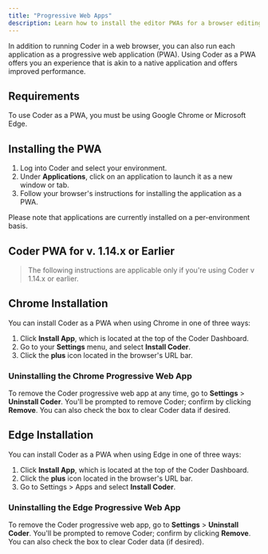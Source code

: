 ```yaml
---
title: "Progressive Web Apps"
description: Learn how to install the editor PWAs for a browser editing experience closer to native IDEs.
---
```


In addition to running Coder in a web browser, you can also run each application
as a progressive web application (PWA). Using Coder as a PWA offers you an
experience that is akin to a native application and offers improved performance.

## Requirements

To use Coder as a PWA, you must be using Google Chrome or Microsoft Edge.

## Installing the PWA

1. Log into Coder and select your environment.
1. Under **Applications**, click on an application to launch it as a
   new window or tab.
1. Follow your browser's instructions for installing the application as a PWA.

Please note that applications are currently installed on a per-environment basis.

## Coder PWA for v. 1.14.x or Earlier

> The following instructions are applicable only if you're using Coder v 1.14.x
> or earlier.

## Chrome Installation

You can install Coder as a PWA when using Chrome in one of three ways:

1. Click **Install App**, which is located at the top of the Coder Dashboard.
1. Go to your **Settings** menu, and select **Install Coder**.
1. Click the **plus** icon located in the browser's URL bar.

### Uninstalling the Chrome Progressive Web App

To remove the Coder progressive web app at any time, go to **Settings** >
**Uninstall Coder**. You'll be prompted to remove Coder; confirm by clicking
**Remove**. You can also check the box to clear Coder data if desired.

## Edge Installation

You can install Coder as a PWA when using Edge in one of three ways:

1. Click **Install App**, which is located at the top of the Coder Dashboard.
1. Click the **plus** icon located in the browser's URL bar.
1. Go to Settings > Apps and select **Install Coder**.

### Uninstalling the Edge Progressive Web App

To remove the Coder progressive web app, go to **Settings** > **Uninstall
Coder**. You'll be prompted to remove Coder; confirm by clicking **Remove**. You
can also check the box to clear Coder data (if desired).
